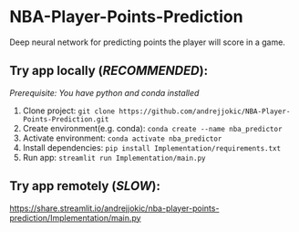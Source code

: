 # NBA-Player-Points-Prediction
Deep neural network for predicting points the player will score in a game.

## Try app locally (*RECOMMENDED*):
*Prerequisite: You have python and conda installed*
1. Clone project: `git clone https://github.com/andrejjokic/NBA-Player-Points-Prediction.git`
2. Create environment(e.g. conda): `conda create --name nba_predictor`
3. Activate environment: `conda activate nba_predictor`
4. Install dependencies: `pip install Implementation/requirements.txt`
5. Run app: `streamlit run Implementation/main.py`

## Try app remotely (*SLOW*):
<https://share.streamlit.io/andrejjokic/nba-player-points-prediction/Implementation/main.py>
